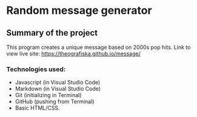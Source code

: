 # Random message generator

## Summary of the project

This program creates a unique message based on 2000s pop hits. Link to view live site: https://theografiska.github.io/message/

### Technologies used:
- Javascript (in Visual Studio Code)
- Markdown (in Visual Studio Code)
- Git (initializing in Terminal)
- GitHub (pushing from Terminal)
- Basic HTML/CSS. 